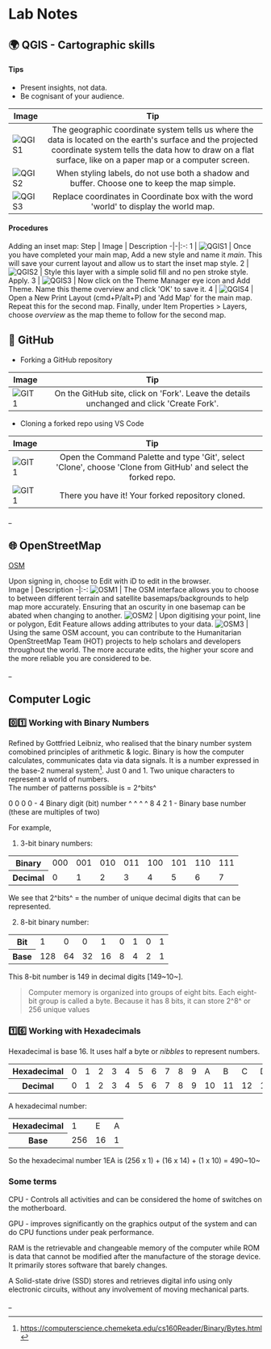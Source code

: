 # Lab Notes

## :earth_africa: QGIS - Cartographic skills
#### Tips

- Present insights, not data.
- Be cognisant of your audience.

Image | Tip
-|:-:
![QGIS1](screenshots/OSM_bkgrounds.jpg) | The geographic coordinate system tells us where the data is located on the earth's surface and the projected coordinate system tells the data how to draw on a flat surface, like on a paper map or a computer screen.
![QGIS2](screenshots/QGIS_tip1.48.png) | When styling labels, do not use both a shadow and buffer. Choose one to keep the map simple.
![QGIS3](screenshots/world.png) | Replace coordinates in Coordinate box with the word 'world' to display the world map.

#### Procedures

Adding an inset map:
Step | Image | Description
-|-|:-:
1 | ![QGIS1](screenshots/QGIS_addStyle.00.png) | Once you have completed your main map, Add a new style and name it _main_. This will save your current layout and allow us to start the inset map style.
2 | ![QGIS2](screenshots/QGIS_addStyle2.png) | Style this layer with a simple solid fill and no pen stroke style. Apply.
3 | ![QGIS3](screenshots/QGIS_addStyle3.png) | Now click on the Theme Manager eye icon and Add Theme. Name this theme overview and click 'OK' to save it.
4 | ![QGIS4](screenshots/QGIS_addStyle4.png) | Open a New Print Layout (cmd+P/alt+P) and 'Add Map' for the main map. Repeat this for the second map. Finally, under Item Properties > Layers, choose _overview_ as the map theme to follow for the second map.

<!-- Making a simple flagmap:
Step | Image | Instruction |
-|-|:-: -->

## :file_folder: GitHub
- Forking a GitHub repository 

Image | Tip
-|:-:
![GIT1](screenshots/fork.png) | On the GitHub site, click on 'Fork'. Leave the details unchanged and click 'Create Fork'.

- Cloning a forked repo using VS Code

Image | Tip
-|:-:
![GIT1](screenshots/ForkedHandbook.png) | Open the Command Palette and type 'Git', select 'Clone', choose 'Clone from GitHub' and select the forked repo.
![GIT1](screenshots/ForkedHandbook2.png) | There you have it! Your forked repository cloned.


_
## :globe_with_meridians: OpenStreetMap
[OSM](https://www.openstreetmap.org/)

Upon signing in, choose to Edit with iD to edit in the browser.  
Image | Description
-|:-:
![OSM1](screenshots/OSM_bkgrounds.jpg) | The OSM interface allows you to choose to between different terrain and satellite basemaps/backgrounds to help map more accurately. Ensuring that an oscurity in one basemap can be abated when changing to another.
![OSM2](screenshots/OSM_attributes.png) | Upon digitising your point, line or polygon, Edit Feature allows adding attributes to your data. 
![OSM3](screenshots/OSM_HOT.png) | Using the same OSM account, you can contribute to the Humanitarian OpenStreetMap Team (HOT) projects to help scholars and developers throughout the world. The more accurate edits, the higher your score and the more reliable you are considered to be.

_
## Computer Logic
### :zero::one: Working with Binary Numbers
Refined by Gottfried Leibniz, who realised that the binary number system comobined principles of arithmetic & logic. Binary is how the computer calculates, communicates data via data signals. It is a number expressed in the base-2 numeral system[^1]. Just 0 and 1. Two unique characters to represent a world of numbers.  
The number of patterns possible is = 2^bits^

<!-- Footnote -->
[^1]: https://computerscience.chemeketa.edu/cs160Reader/Binary/Bytes.html

0 0 0 0 - 4 Binary digit (bit) number
^ ^ ^ ^
8 4 2 1 - Binary base number (these are multiples of two)

For example,
1.  3-bit binary numbers:

<table>
  <tr>
    <th>Binary</th>
    <td>000</td>
    <td>001</td>
    <td>010</td>
    <td>011</td>
    <td>100</td>
    <td>101</td>
    <td>110</td>
    <td>111</td>
  </tr>
  <tr>
    <th>Decimal</th>
    <td>0</td>
    <td>1</td>
    <td>2</td>
    <td>3</td>
    <td>4</td>
    <td>5</td>
    <td>6</td>
    <td>7</td>
  </tr>
</table>

We see that  2^bits^ = the number of unique decimal digits that can be represented.


2. 8-bit binary number:

<table>
  <tr>
    <th>Bit</th>
    <td>1</td>
    <td>0</td>
    <td>0</td>
    <td>1</td>
    <td>0</td>
    <td>1</td>
    <td>0</td>
    <td>1</td>
  </tr>
  <tr>
    <th>Base</th>
    <td>128</td>
    <td>64</td>
    <td>32</td>
    <td>16</td>
    <td>8</td>
    <td>4</td>
    <td>2</td>
    <td>1</td>
</table>

This 8-bit number is 149 in decimal digits [149~10~]. 

>Computer memory is organized into groups of eight bits. Each eight-bit group is called a byte. Because it has 8 bits, it can store 2^8^ or 256 unique values

### :one::six: Working with Hexadecimals

Hexadecimal is base 16. It uses half a byte or _nibbles_ to represent numbers.

<table>
  <tr>
    <th>Hexadecimal</th>
    <td>0</td>
    <td>1</td>
    <td>2</td>
    <td>3</td>
    <td>4</td>
    <td>5</td>
    <td>6</td>
    <td>7</td>
    <td>8</td>
    <td>9</td>
    <td>A</td>
    <td>B</td>
    <td>C</td>
    <td>D</td>
    <td>E</td>
    <td>F</td>
  </tr>
  <tr>
    <th>Decimal</th>
    <td>0</td>
    <td>1</td>
    <td>2</td>
    <td>3</td>
    <td>4</td>
    <td>5</td>
    <td>6</td>
    <td>7</td>
    <td>8</td>
    <td>9</td>
    <td>10</td>
    <td>11</td>
    <td>12</td>
    <td>13</td>
    <td>14</td>
    <td>15</td>
</table>

A hexadecimal number:
<table>
  <tr>
    <th>Hexadecimal</th>
    <td>1</td>
    <td>E</td>
    <td>A</td>
  </tr>
  <tr>
    <th>Base</th>
    <td>256</td>
    <td>16</td>
    <td>1</td>
</table>

So the hexadecimal number 1EA is (256 x 1) + (16 x 14) + (1 x 10) = 490~10~


### Some terms
CPU - Controls all activities and can be considered the home of switches on the motherboard.

GPU - improves significantly on the graphics output of the system and can do CPU functions under peak performance.

RAM is the retrievable and changeable memory of the computer while ROM is data that cannot be modified after the manufacture of the storage device. It primarily stores software that barely changes.

A Solid-state drive (SSD) stores and retrieves digital info using only electronic circuits, without any involvement of moving mechanical parts. 

_



<!-- EXAMPLE CODE -->
<!-- Example code block -->
<!-- ```json
{
  "firstName": "John",
  "lastName": "Smith",
  "age": 25
}
``` -->